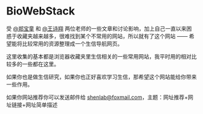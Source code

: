 # BioWebStack

受 [@郑宝童](https://www.yuque.com/btzheng) 和 [@王诗翔](https://github.com/ShixiangWang) 两位老师的一些文章和讨论影响，加上自己一直以来困惑于收藏夹越来越多，很难找到某个不常用的网站，所以就有了这个网站 —— 希望能将比较常用的资源整理成一个生信导航网页。

这里收集的基本都是浏览器收藏夹里生信相关的一些常用网站，我平时用的相对比较多的一些都在这里。

如果你也是做生信研究，如果你也正好喜欢学习生信，那希望这个网站能给你带来一些作用。

如果你网站推荐你可以发送邮件给 [shenlab@foxmail.com](https://mail.qq.com/cgi-bin/qm_share?t=qm_mailme&email=gfLp5O-t4OPB5_757ODo7a-i7uw)，主题：网址推荐+网址链接+网址简单描述
